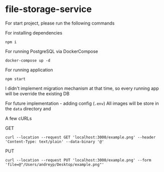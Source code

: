# file-storage-service
For start project, please run the following commands

For installing dependencies

```npm i```

For running PostgreSQL via DockerCompose

```docker-compose up -d```

For running application

```npm start```

I didn't implement migration mechanism at that time, so every running app will be override the existing DB

For future implementation - adding config (`.env`)
All images will be store in the `data` directory and

A few cURLs

GET

```curl --location --request GET 'localhost:3000/example.png' --header 'Content-Type: text/plain' --data-binary '@'```

PUT

```curl --location --request PUT 'localhost:3000/example.png' --form 'file=@"/Users/andreyp/Desktop/example.png"'```
